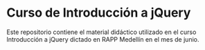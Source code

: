 Curso de Introducción a jQuery
=================

Este repositorio contiene el material didáctico utilizado en el curso Introducción a jQuery dictado en RAPP Medellín en el mes de junio.